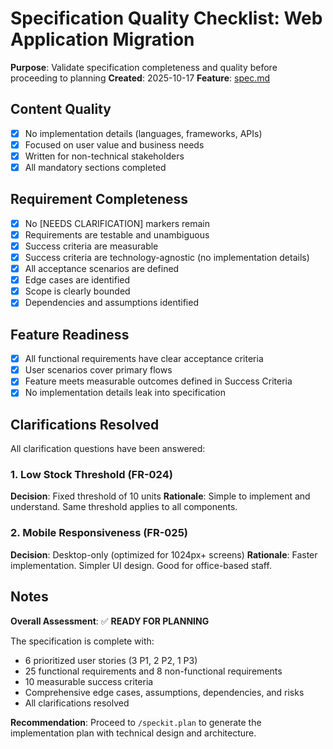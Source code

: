 # Specification Quality Checklist: Web Application Migration

**Purpose**: Validate specification completeness and quality before proceeding to planning
**Created**: 2025-10-17
**Feature**: [spec.md](../spec.md)

## Content Quality

- [x] No implementation details (languages, frameworks, APIs)
- [x] Focused on user value and business needs
- [x] Written for non-technical stakeholders
- [x] All mandatory sections completed

## Requirement Completeness

- [x] No [NEEDS CLARIFICATION] markers remain
- [x] Requirements are testable and unambiguous
- [x] Success criteria are measurable
- [x] Success criteria are technology-agnostic (no implementation details)
- [x] All acceptance scenarios are defined
- [x] Edge cases are identified
- [x] Scope is clearly bounded
- [x] Dependencies and assumptions identified

## Feature Readiness

- [x] All functional requirements have clear acceptance criteria
- [x] User scenarios cover primary flows
- [x] Feature meets measurable outcomes defined in Success Criteria
- [x] No implementation details leak into specification

## Clarifications Resolved

All clarification questions have been answered:

### 1. Low Stock Threshold (FR-024)
**Decision**: Fixed threshold of 10 units
**Rationale**: Simple to implement and understand. Same threshold applies to all components.

### 2. Mobile Responsiveness (FR-025)
**Decision**: Desktop-only (optimized for 1024px+ screens)
**Rationale**: Faster implementation. Simpler UI design. Good for office-based staff.

## Notes

**Overall Assessment**: ✅ **READY FOR PLANNING**

The specification is complete with:
- 6 prioritized user stories (3 P1, 2 P2, 1 P3)
- 25 functional requirements and 8 non-functional requirements
- 10 measurable success criteria
- Comprehensive edge cases, assumptions, dependencies, and risks
- All clarifications resolved

**Recommendation**: Proceed to `/speckit.plan` to generate the implementation plan with technical design and architecture.
